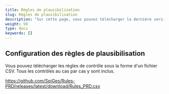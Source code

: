 ```yaml
---
title: Règles de plausibilisation
slug: Règles de plausibilisation
description: "Sur cette page, vous pouvez télécharger la dernière version des règles de plausibilité de SpiGes."
weight: 50
type: docs
keywords: []
---
```

## Configuration des règles de plausibilisation

Vous pouvez télécharger les règles de contrôle sous la forme d'un fichier CSV. Tous les contrôles au cas par cas y sont inclus.

<https://github.com/SpiGes/Rules-PRD/releases/latest/download/Rules_PRD.csv>
